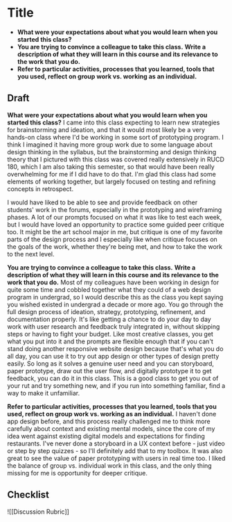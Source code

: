# Title
-   **What were your expectations about what you would learn when you started this class?** 
-   **You are trying to convince a colleague to take this class.** **Write a description of what they will learn in this course and its relevance to the work that you do.** 
-   **Refer to particular activities, processes that you learned, tools that you used, reflect on group work vs. working as an individual.**

## Draft
**What were your expectations about what you would learn when you started this class?** 
I came into this class expecting to learn new strategies for brainstorming and ideation, and that it would most likely be a very hands-on class where I'd be working in some sort of prototyping program. I think I imagined it having more group work due to some language about design thinking in the syllabus, but the brainstorming and design thinking theory that I pictured with this class was covered really extensively in RUCD 180, which I am also taking this semester, so that would have been really overwhelming for me if I did have to do that. I'm glad this class had some elements of working together, but largely focused on testing and refining concepts in retrospect.

I would have liked to be able to see and provide feedback on other students' work in the forums, especially in the prototyping and wireframing phases. A lot of our prompts focused on what it was like to test each week, but I would have loved an opportunity to practice some guided peer critique too. It might be the art school major in me, but critique is one of my favorite parts of the design process and I especially like when critique focuses on the goals of the work, whether they're being met, and how to take the work to the next level.

**You are trying to convince a colleague to take this class.** **Write a description of what they will learn in this course and its relevance to the work that you do.** 
Most of my colleagues have been working in design for quite some time and cobbled together what they could of a web design program in undergrad, so I would describe this as the class you kept saying you wished existed in undergrad a decade or more ago. You go through the full design process of ideation, strategy, prototyping, refinement, and documentation properly. It's like getting a chance to do your day to day work with user research and feedback truly integrated in, without skipping steps or having to fight your budget. Like most creative classes, you get what you put into it and the prompts are flexible enough that if you can't stand doing another responsive website design because that's what you do all day, you can use it to try out app design or other types of design pretty easily. So long as it solves a genuine user need and you can storyboard, paper prototype, draw out the user flow, and digitally prototype it to get feedback, you can do it in this class. This is a good class to get you out of your rut and try something new, and if you run into something familiar, find a way to make it unfamiliar. 

**Refer to particular activities, processes that you learned, tools that you used, reflect on group work vs. working as an individual.**
I haven't done app design before, and this process really challenged me to think more carefully about context and existing mental models, since the core of my idea went against existing digital models and expectations for finding restaurants. I've never done a storyboard in a UX context before - just video or step by step quizzes - so I'll definitely add that to my toolbox. It was also great to see the value of paper prototyping with users in real time too. I liked the balance of group vs. individual work in this class, and the only thing missing for me is opportunity for deeper critique.

## Checklist
![[Discussion Rubric]]